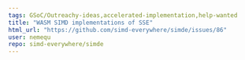 ```yaml
---
tags: GSoC/Outreachy-ideas,accelerated-implementation,help-wanted
title: "WASM SIMD implementations of SSE"
html_url: "https://github.com/simd-everywhere/simde/issues/86"
user: nemequ
repo: simd-everywhere/simde
---
```


